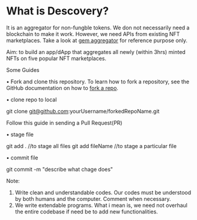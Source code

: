 # What is Descovery?

It is an aggregator for non-fungble tokens. We don not necessarily need a blockchain to make it work. 
However, we need APIs from existing NFT marketplaces. Take a look at [gem aggregator](https://www.gem.xyz/) for reference purpose only.

Aim: to build an app/dApp that aggregates all newly (within 3hrs) minted NFTs on five popular NFT marketplaces. 

Some Guides

• Fork and clone this repository. To learn how to fork a repository, see the GitHub documentation on how to [fork a repo](https://docs.github.com/en/get-started/quickstart/fork-a-repo). 

• clone repo to local

git clone git@github.com:yourUsername/forkedRepoName.git

Follow this guide in sending a Pull Request(PR) 

• stage file

git add .  //to stage all files
git add fileName  //to stage a particular file

• commit file

git commit -m "describe what chage does"



Note:
1. Write clean and understandable codes. Our codes must be understood by both humans and the computer. Comment when necessary. 
2. We write extendable programs. What i mean is, we need not overhaul the entire codebase if need be to add new functionalities.


